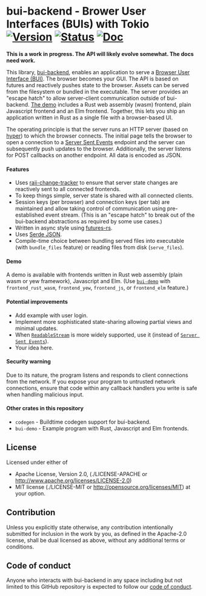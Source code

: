 # bui-backend - Brower User Interfaces (BUIs) with Tokio [![Version][version-img]][version-url] [![Status][status-img]][status-url] [![Doc][doc-img]][doc-url]

**This is a work in progress. The API will likely evolve somewhat. The docs
need work.**

This library, [bui-backend](https://github.com/astraw/bui-backend), enables an
application to serve a [Browser User Interface
(BUI)](https://en.wikipedia.org/wiki/Browser_user_interface). The browser
becomes your GUI. The API is based on futures and reactively pushes state to the
browser. Assets can be served from the filesystem or bundled in the executable.
The server provides an "escape hatch" to allow server-client communication
outside of bui-backend. [The demo][bui-demo] includes a Rust web assembly (wasm)
frontend, plain Javascript frontend and an Elm frontend. Together, this lets you
ship an application written in Rust as a single file with a browser-based UI.

The operating principle is that the server runs an HTTP server (based on
[hyper](https://hyper.rs)) to which the browser connects. The initial page tells
the browser to open a connection to a [Server Sent
Events](https://html.spec.whatwg.org/multipage/server-sent-events.html) endpoint
and the server can subsequently push updates to the browser. Additionally, the
server listens for POST callbacks on another endpoint. All data is encoded as
JSON.

#### Features

 - Uses [raii-change-tracker](https://crates.io/crates/raii-change-tracker) to
   ensure that server state changes are reactively sent to all connected
   frontends.
 - To keep things simple, server state is shared with all connected clients.
 - Session keys (per browser) and connection keys (per tab) are maintained and
   allow taking control of communication using pre-established event stream.
   (This is an "escape hatch" to break out of the bui-backend abstractions as
   required by some use cases.)
 - Written in async style using
   [futures-rs](https://github.com/alexcrichton/futures-rs).
 - Uses [Serde JSON](https://crates.io/crates/serde_json).
 - Compile-time choice between bundling served files into executable (with
   `bundle_files` feature) or reading files from disk (`serve_files`).

#### Demo

 A demo is available with frontends written in Rust web assembly (plain wasm or
 yew framework), Javascript and Elm. (Use [`bui-demo`][bui-demo] with
 `frontend_rust_wasm`, `frontend_yew`, `frontend_js`, or `frontend_elm`
 feature.)

#### Potential improvements

 - Add example with user login.
 - Implement more sophisticated state-sharing allowing partial views and
   minimal updates.
 - When [`ReadableStream`](https://caniuse.com/#search=ReadableStream) is more
   widely supported, use it (instead of [`Server Sent
   Events`](https://caniuse.com/#search=EventSource)).
 - Your idea here.

#### Security warning

Due to its nature, the program listens and responds to client connections from
the network. If you expose your program to untrusted network connections, ensure
that code within any callback handlers you write is safe when handling malicious
input.

#### Other crates in this repository

- `codegen` - Buildtime codegen support for bui-backend.
- `bui-demo` - Example program with Rust, Javascript and Elm frontends.

## License

Licensed under either of

* Apache License, Version 2.0,
  (./LICENSE-APACHE or http://www.apache.org/licenses/LICENSE-2.0)
* MIT license (./LICENSE-MIT or http://opensource.org/licenses/MIT)
  at your option.

## Contribution

Unless you explicitly state otherwise, any contribution intentionally
submitted for inclusion in the work by you, as defined in the Apache-2.0
license, shall be dual licensed as above, without any additional terms or
conditions.

## Code of conduct

Anyone who interacts with bui-backend in any space including but not
limited to this GitHub repository is expected to follow our [code of
conduct](https://github.com/astraw/bui-backend/blob/master/code_of_conduct.md).

[status-img]: https://travis-ci.org/astraw/bui-backend.svg?branch=master
[status-url]: https://travis-ci.org/astraw/bui-backend
[bui-demo]: https://github.com/astraw/bui-backend/tree/master/bui-demo
[doc-img]: https://docs.rs/bui-backend/badge.svg
[doc-url]: https://docs.rs/bui-backend/
[version-img]: https://img.shields.io/crates/v/bui-backend.svg
[version-url]: https://crates.io/crates/bui-backend

